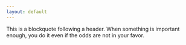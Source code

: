 ```yaml
---
layout: default
---
```


<!---Text can be **bold**, _italic_, or ~~strikethrough~~.

<!---[Link to another page](./another-page.html).

<!---There should be whitespace between paragraphs.

<!---There should be whitespace between paragraphs. We recommend including a README, or a file with information about your project.

<!---# Header 1

<!---This is a normal paragraph following a header. GitHub is a code hosting platform for version control and collaboration. It lets you and others work together on projects from anywhere.

<!---## Header 2

<!---> This is a blockquote following a header.
<!--->
<!---> When something is important enough, you do it even if the odds are not in your favor.

<!---### Header 3

```js
// Javascript code with syntax highlighting.
var fun = function lang(l) {
  dateformat.i18n = require('./lang/' + l)
  return true;
}
```

```ruby
# Ruby code with syntax highlighting
GitHubPages::Dependencies.gems.each do |gem, version|
  s.add_dependency(gem, "= #{version}")
end
```

<!---#### Header 4

<!---*   This is an unordered list following a header.
<!---*   This is an unordered list following a header.
<!---*   This is an unordered list following a header.

<!---##### Header 5

<!---1.  This is an ordered list following a header.
<!---2.  This is an ordered list following a header.
<!---3.  This is an ordered list following a header.

<!---###### Header 6

<!---| head1        | head two          | three |
<!---|:-------------|:------------------|:------|
<!---| ok           | good swedish fish | nice  |
<!---| out of stock | good and plenty   | nice  |
<!---| ok           | good `oreos`      | hmm   |
<!---| ok           | good `zoute` drop | yumm  |

<!---### There's a horizontal rule below this.

<!---* * *

<!---### Here is an unordered list:

<!---*   Item foo
<!---*   Item bar
<!---*   Item baz
<!---*   Item zip

<!---### And an ordered list:

<!---1.  Item one
<!---1.  Item two
<!---1.  Item three
<!---1.  Item four

<!---### And a nested list:

<!---- level 1 item
<!---  - level 2 item
<!---  - level 2 item
<!---    - level 3 item
<!---    - level 3 item
<!---- level 1 item
<!---  - level 2 item
<!---  - level 2 item
<!---  - level 2 item
<!---- level 1 item
<!---  - level 2 item
<!---  - level 2 item
<!---- level 1 item

<!---### Small image

<!---![Octocat](https://github.githubassets.com/images/icons/emoji/octocat.png)

<!---### Large image

<!---![Branching](https://guides.github.com/activities/hello-world/branching.png)


<!---### Definition lists can be used with HTML syntax.

<!---<dl>
<!---<dt>Name</dt>
<!---<dd>Godzilla</dd>
<!---<dt>Born</dt>
<!---<dd>1952</dd>
<!---<dt>Birthplace</dt>
<!---<dd>Japan</dd>
<!---<dt>Color</dt>
<!---<dd>Green</dd>
<!---</dl>

<!---```
<!---Long, single-line code blocks should not wrap. They should horizontally scroll if they are too long. This line should be long enough to demonstrate this.
<!---```

<!---```
<!---The final element.
<!---```
